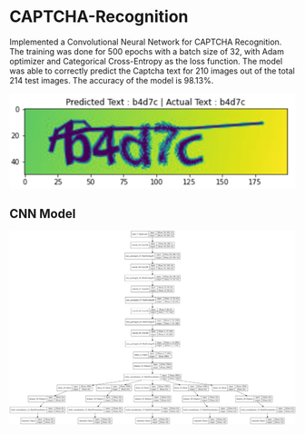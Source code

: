 # CAPTCHA-Recognition

Implemented a Convolutional Neural Network for CAPTCHA Recognition. The training was done for 500 epochs with a batch size of 32, with Adam optimizer and Categorical Cross-Entropy as the loss function. The model was able to correctly predict the Captcha text for 210 images out of the total 214 test images. The accuracy of the model is 98.13%.

![Result](https://github.com/IronVenom/Captcha-Recognition/blob/main/predictactual.png)

## CNN Model

![CNN Model](https://github.com/IronVenom/Captcha-Recognition/blob/main/model.png)
